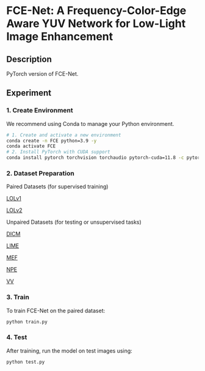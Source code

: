 # FCE-Net: A Frequency-Color-Edge Aware YUV Network for Low-Light Image Enhancement

## Description
PyTorch version of FCE-Net.

## Experiment
### 1. Create Environment
We recommend using Conda to manage your Python environment.
```bash
# 1. Create and activate a new environment
conda create -n FCE python=3.9 -y
conda activate FCE
# 2. Install PyTorch with CUDA support
conda install pytorch torchvision torchaudio pytorch-cuda=11.8 -c pytorch -c nvidia
```

### 2. Dataset Preparation
Paired Datasets (for supervised training)

[LOLv1](https://drive.google.com/drive/folders/1tzf-wDJrhUvh415msACOPRzm518guz81?usp=sharing)

[LOLv2](https://drive.google.com/drive/folders/1rLgUfFPcBCwO3oKJZZspiVobI6eFkx5E?usp=sharing)

Unpaired Datasets (for testing or unsupervised tasks)

[DICM](https://drive.google.com/drive/folders/19xLUJUv_-pCC8qhGPzUWagvVTn-eYEZc?usp=sharing)

[LIME](https://drive.google.com/drive/folders/1bwSTUbZpwMQCNbPFj_d7o9oMx4ZkVbA1?usp=sharing)

[MEF](https://drive.google.com/drive/folders/1q6P8skzFF1VAZhy63Yfx5sUYaoggHRkM?usp=sharing)

[NPE](https://drive.google.com/drive/folders/1LR5k8MD7fea9BfceqvveTsw4InQYjlXM?usp=sharing)

[VV](https://drive.google.com/drive/folders/1u6o9HORetJR_fhF8EwV5aD505P1wcUZL?usp=sharing)

### 3. Train
To train FCE-Net on the paired dataset:
```bash
python train.py
```

### 4. Test
After training, run the model on test images using:
```bash
python test.py
```
